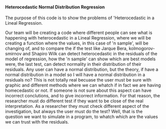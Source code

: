 #### Heterocedastic Normal Distribution Regression
The purpose of this code is to show the problems of 'Heterocedastic in a Lineal Regression.

Our team will be creating a code where different people can see what is happening with heterocedastic in a Lineal Regression, 
where we will be creating a function where the values, in this case of 'n sample', will be changing of, and to compare the
if the test like Jarque Bera, kolmogorov-smirnov and Shapiro Wilk can detect heterocedastic in the residuals of the model of
regression, how the 'n sample' can show which are best models were, the last test, can detect normality in their distribution
of their residuals.
  Any user can have a normal distribution, but the theory, if have a normal distribution in a model
so I will have a normal distribution in a residuals no? This is not totally real becuase the user must be sure with graphic and
different methods where we can whatch if in fact we are having homecedastic or not. If someone is not sure about this aspect can
have incorrect conclutions, and to give incorrect information. For that reason, the researcher must do different test if they want
to be close of the real interpretation.
  As a researcher they must check different aspect of the investigation, but always the user must do the test? Well, that is the
question we want to simulate in a program, to whatch which are the values we can trust with the residuals.
